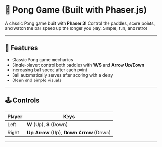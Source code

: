 # 🏓 Pong Game (Built with Phaser.js)

A classic Pong game built with **Phaser 3**! Control the paddles, score points, and watch the ball speed up the longer you play. Simple, fun, and retro!

---

## 🚀 Features
- Classic Pong game mechanics
- Single-player: control both paddles with **W/S** and **Arrow Up/Down**
- Increasing ball speed after each point
- Ball automatically serves after scoring with a delay
- Clean and simple visuals

---

## 🕹️ Controls
| Player | Keys              |
|--------|-------------------|
| Left   | **W** (Up), **S** (Down) |
| Right  | **Up Arrow** (Up), **Down Arrow** (Down) |

---

